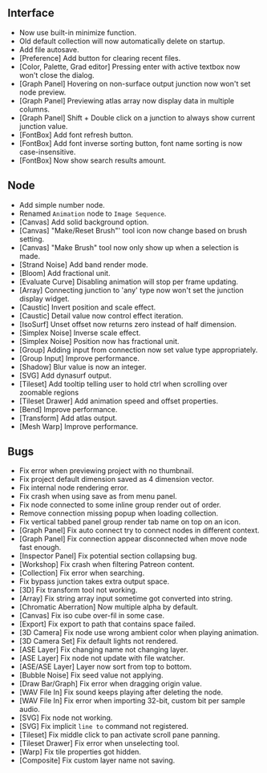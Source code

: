 ## Interface
- Now use built-in minimize function.
- Old default collection will now automatically delete on startup.
- Add file autosave.
- [Preference] Add button for clearing recent files.
- [Color, Palette, Grad editor] Pressing enter with active textbox now won't close the dialog.
- [Graph Panel] Hovering on non-surface output junction now won't set node preview.
- [Graph Panel] Previewing atlas array now display data in multiple columns.
- [Graph Panel] Shift + Double click on a junction to always show current junction value.
- [FontBox] Add font refresh button.
- [FontBox] Add font inverse sorting button, font name sorting is now case-insensitive.
- [FontBox] Now show search results amount.

## Node
- Add simple number node.
- Renamed `Animation` node to `Image Sequence`.
- [Canvas] Add solid background option.
- [Canvas] "Make/Reset Brush"' tool icon now change based on brush setting.
- [Canvas] "Make Brush" tool now only show up when a selection is made.
- [Strand Noise] Add band render mode.
- [Bloom] Add fractional unit.
- [Evaluate Curve] Disabling animation will stop per frame updating.
- [Array] Connecting junction to 'any' type now won't set the junction display widget.
- [Caustic] Invert position and scale effect.
- [Caustic] Detail value now control effect iteration.
- [IsoSurf] Unset offset now returns zero instead of half dimension.
- [Simplex Noise] Inverse scale effect.
- [Simplex Noise] Position now has fractional unit.
- [Group] Adding input from connection now set value type appropriately.
- [Group Input] Improve performance. 
- [Shadow] Blur value is now an integer.
- [SVG] Add dynasurf output.
- [Tileset] Add tooltip telling user to hold ctrl when scrolling over zoomable regions
- [Tileset Drawer] Add animation speed and offset properties.
- [Bend] Improve performance.
- [Transform] Add atlas output.
- [Mesh Warp] Improve performance.

## Bugs
- Fix error when previewing project with no thumbnail.
- Fix project default dimension saved as 4 dimension vector.
- Fix internal node rendering error.
- Fix crash when using save as from menu panel.
- Fix node connected to some inline group render out of order.
- Remove connection missing popup when loading collection.
- Fix vertical tabbed panel group render tab name on top on an icon.
- [Graph Panel] Fix auto connect try to connect nodes in different context.
- [Graph Panel] Fix connection appear disconnected when move node fast enough.
- [Inspector Panel] Fix potential section collapsing bug.
- [Workshop] Fix crash when filtering Patreon content.
- [Collection] Fix error when searching.
- Fix bypass junction takes extra output space.
- [3D] Fix transform tool not working.
- [Array] Fix string array input sometime got converted into string.
- [Chromatic Aberration] Now multiple alpha by default.
- [Canvas] Fix iso cube over-fil in some case.
- [Export] Fix export to path that contains space failed.
- [3D Camera] Fix node use wrong ambient color when playing animation.
- [3D Camera Set] Fix default lights not rendered.
- [ASE Layer] Fix changing name not changing layer.
- [ASE Layer] Fix node not update with file watcher.
- [ASE/ASE Layer] Layer now sort from top to bottom.
- [Bubble Noise] Fix seed value not applying.
- [Draw Bar/Graph] Fix error when dragging origin value.
- [WAV File In] Fix sound keeps playing after deleting the node.
- [WAV File In] Fix error when importing 32-bit, custom bit per sample audio.
- [SVG] Fix node not working.
- [SVG] Fix implicit `line to` command not registered.
- [Tileset] Fix middle click to pan activate scroll pane panning.
- [Tileset Drawer] Fix error when unselecting tool.
- [Warp] Fix tile properties got hidden.
- [Composite] Fix custom layer name not saving.

